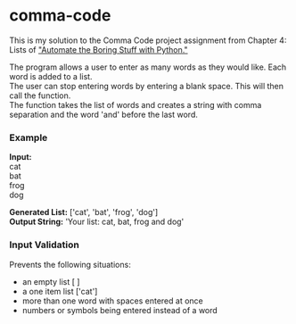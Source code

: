 # comma-code
This is my solution to the Comma Code project assignment from Chapter 4: Lists of <a href="https://automatetheboringstuff.com/">"Automate the Boring Stuff with Python."</a>

<p>The program allows a user to enter as many words as they would like. Each word is added to a list.<br>
The user can stop entering words by entering a blank space. This will then call the function.<br>
The function takes the list of words and creates a string with comma separation and the word 'and' before the last word.</p>

### Example
<p><b>Input:</b><br>
  cat<br>
  bat<br>
  frog<br>
  dog<br>
  
<b>Generated List:</b> ['cat', 'bat', 'frog', 'dog']<br>
<b>Output String:</b> 'Your list: cat, bat, frog and dog'</p>

### Input Validation
Prevents the following situations:
 <ul>
  <li>an empty list [ ]</li>
  <li>a one item list ['cat']</li>
  <li>more than one word with spaces entered at once</li>
  <li>numbers or symbols being entered instead of a word</li>
</ul>
